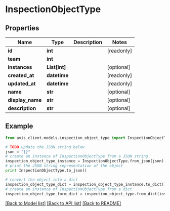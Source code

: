 # InspectionObjectType


## Properties

Name | Type | Description | Notes
------------ | ------------- | ------------- | -------------
**id** | **int** |  | [readonly] 
**team** | **int** |  | 
**instances** | **List[int]** |  | [optional] 
**created_at** | **datetime** |  | [readonly] 
**updated_at** | **datetime** |  | [readonly] 
**name** | **str** |  | [optional] 
**display_name** | **str** |  | [optional] 
**description** | **str** |  | [optional] 

## Example

```python
from avis_client.models.inspection_object_type import InspectionObjectType

# TODO update the JSON string below
json = "{}"
# create an instance of InspectionObjectType from a JSON string
inspection_object_type_instance = InspectionObjectType.from_json(json)
# print the JSON string representation of the object
print InspectionObjectType.to_json()

# convert the object into a dict
inspection_object_type_dict = inspection_object_type_instance.to_dict()
# create an instance of InspectionObjectType from a dict
inspection_object_type_form_dict = inspection_object_type.from_dict(inspection_object_type_dict)
```
[[Back to Model list]](../README.md#documentation-for-models) [[Back to API list]](../README.md#documentation-for-api-endpoints) [[Back to README]](../README.md)


